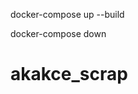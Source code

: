 <!-- docker servisini başlatmak için -->
docker-compose up --build

<!-- durdurmak -->
docker-compose down

# akakce_scrap
